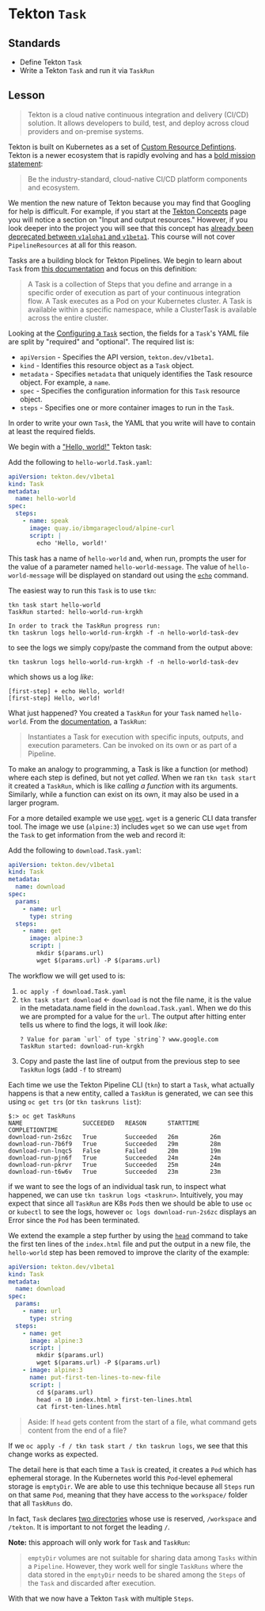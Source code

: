 # Tekton `Task`

## Standards

- Define Tekton `Task`
- Write a Tekton `Task` and run it via `TaskRun`

## Lesson

> Tekton is a cloud native continuous integration and delivery (CI/CD) solution. It allows developers to build, test, and deploy across cloud providers and on-premise systems.

Tekton is built on Kubernetes as a set of [Custom Resource Defintions](https://kubernetes.io/docs/concepts/extend-kubernetes/api-extension/custom-resources/). Tekton is a newer ecosystem that is rapidly evolving and has a [bold mission statement](https://github.com/tektoncd/community/blob/main/roadmap.md):

> Be the industry-standard, cloud-native CI/CD platform components and ecosystem.

We mention the new nature of Tekton because you may find that Googling for help is difficult. For example, if you start at the [Tekton Concepts](https://tekton.dev/docs/concepts/) page you will notice a section on "Input and output resources." However, if you look deeper into the project you will see that this concept has [already been deprecated between `v1alpha1` and `v1beta1`](https://github.com/tektoncd/pipeline/blob/main/docs/migrating-v1alpha1-to-v1beta1.md#replacing-pipelineresources-with-tasks). This course will not cover `PipelineResources` at all for this reason.

Tasks are a building block for Tekton Pipelines. We begin to learn about `Task` from [this documentation](https://tekton.dev/docs/pipelines/tasks/) and focus on this definition:

> A Task is a collection of Steps that you define and arrange in a specific order of execution as part of your continuous integration flow. A Task executes as a Pod on your Kubernetes cluster. A Task is available within a specific namespace, while a ClusterTask is available across the entire cluster.

Looking at the [Configuring a `Task`](https://tekton.dev/docs/pipelines/tasks/#configuring-a-task) section, the fields for a `Task`'s YAML file are split by "required" and "optional". The required list is:

- `apiVersion` - Specifies the API version, `tekton.dev/v1beta1`.
- `kind` - Identifies this resource object as a `Task` object.
- `metadata` - Specifies `metadata` that uniquely identifies the Task resource object. For example, a `name`.
- `spec` - Specifies the configuration information for this `Task` resource object.
- `steps` - Specifies one or more container images to run in the `Task`.

In order to write your own `Task`, the YAML that you write will have to contain at least the required fields.

We begin with a ["Hello, world!"](https://en.wikipedia.org/wiki/%22Hello,_World!%22_program) Tekton task:

Add the following to `hello-world.Task.yaml`:

```yaml
apiVersion: tekton.dev/v1beta1
kind: Task
metadata:
  name: hello-world
spec:
  steps:
    - name: speak
      image: quay.io/ibmgaragecloud/alpine-curl
      script: |
        echo 'Hello, world!'
```

This task has a name of `hello-world` and, when run, prompts the user for the value of a parameter named `hello-world-message`. The value of `hello-world-message` will be displayed on standard out using the [`echo`](http://www.linfo.org/echo.html) command.

The easiest way to run this `Task` is to use `tkn`:

```shell
tkn task start hello-world
TaskRun started: hello-world-run-krgkh

In order to track the TaskRun progress run:
tkn taskrun logs hello-world-run-krgkh -f -n hello-world-task-dev
```

to see the logs we simply copy/paste the command from the output above:

```
tkn taskrun logs hello-world-run-krgkh -f -n hello-world-task-dev
```

which shows us a log _like_:

```
[first-step] + echo Hello, world!
[first-step] Hello, world!
```

What just happened? You created a `TaskRun` for your `Task` named `hello-world`. From the [documentation](https://tekton.dev/docs/pipelines/), a `TaskRun`:

> Instantiates a Task for execution with specific inputs, outputs, and execution parameters. Can be invoked on its own or as part of a Pipeline.

To make an analogy to programming, a Task is like a function (or method) where each step is defined, but not yet _called_. When we ran `tkn task start` it created a `TaskRun`, which is like _calling a function_ with its arguments. Similarly, while a function can exist on its own, it may also be used in a larger program.

For a more detailed example we use [`wget`](https://www.geeksforgeeks.org/wget-command-in-linux-unix/#:~:text=Wget%20is%20the%20non-interactive%20network%20downloader%20which%20is%20used%20to%20download%20files%20from%20the%20server). `wget` is a generic CLI data transfer tool. The image we use (`alpine:3`) includes `wget` so we can use `wget` from the `Task` to get information from the web and record it:

Add the following to `download.Task.yaml`:

```yaml
apiVersion: tekton.dev/v1beta1
kind: Task
metadata:
  name: download
spec:
  params:
    - name: url
      type: string
  steps:
    - name: get
      image: alpine:3
      script: |
        mkdir $(params.url)
        wget $(params.url) -P $(params.url)
```

The workflow we will get used to is:

1. `oc apply -f download.Task.yaml`
2. `tkn task start download` <- `download` is not the file name, it is the value in the metadata.name field in the `download.Task.yaml`.
   When we do this we are prompted for a value for the `url`. The output after hitting enter tells us where to find the logs, it will look _like_:
   ```shell
   ? Value for param `url` of type `string`? www.google.com
   TaskRun started: download-run-krgkh
   ```
3. Copy and paste the last line of output from the previous step to see `TaskRun` logs (add `-f` to stream)

Each time we use the Tekton Pipeline CLI (`tkn`) to start a `Task`, what actually happens is that a new entity, called a `TaskRun` is generated, we can see this using `oc get trs` (or `tkn taskruns list`):

```shell
$:> oc get TaskRuns
NAME                 SUCCEEDED   REASON      STARTTIME   COMPLETIONTIME
download-run-2s6zc   True        Succeeded   26m         26m
download-run-7b6f9   True        Succeeded   29m         28m
download-run-lnqc5   False       Failed      20m         19m
download-run-pjn6f   True        Succeeded   24m         24m
download-run-pkrvr   True        Succeeded   25m         24m
download-run-t6w6v   True        Succeeded   23m         23m
```

if we want to see the logs of an individual task run, to inspect what happened, we can use `tkn taskrun logs <taskrun>`. Intuitively, you may expect that since all `TaskRun` are K8s `Pod`s then we should be able to use `oc` or `kubectl` to see the logs, however `oc logs download-run-2s6zc` displays an Error since the `Pod` has been terminated.

We extend the example a step further by using the [`head`](http://www.linfo.org/head.html) command to take the first ten lines of the `index.html` file and put the output in a new file, the `hello-world` step has been removed to improve the clarity of the example:

```yaml
apiVersion: tekton.dev/v1beta1
kind: Task
metadata:
  name: download
spec:
  params:
    - name: url
      type: string
  steps:
    - name: get
      image: alpine:3
      script: |
        mkdir $(params.url)
        wget $(params.url) -P $(params.url)
    - image: alpine:3
      name: put-first-ten-lines-to-new-file
      script: |
        cd $(params.url)
        head -n 10 index.html > first-ten-lines.html
        cat first-ten-lines.html
```

> Aside: If `head` gets content from the start of a file, what command gets content from the end of a file?

If we `oc apply -f / tkn task start / tkn taskrun logs`, we see that this change works as expected.

The detail here is that each time a `Task` is created, it creates a `Pod` which has ephemeral storage. In the Kubernetes world this `Pod`-level ephemeral storage is `emptyDir`. We are able to use this technique because all `Steps` run on that same `Pod`, meaning that they have access to the `workspace/` folder that all `TaskRuns` do.

In fact, `Task` declares [two directories](https://tekton.dev/vault/pipelines-main/tasks/#reserved-directories) whose use is reserved, `/workspace` and `/tekton`. It is important to not forget the leading `/`.

**Note:** this approach will only work for `Task` and `TaskRun`:

> `emptyDir` volumes are not suitable for sharing data among `Tasks` within a `Pipeline`. However, they work well for single `TaskRuns` where the data stored in the `emptyDir` needs to be shared among the `Steps` of the `Task` and discarded after execution.

With that we now have a Tekton `Task` with multiple `Steps`.

